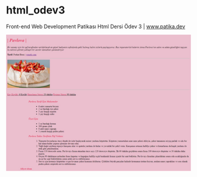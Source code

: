 # html_odev3
Front-end Web Development Patikası Html Dersi Ödev 3 | www.patika.dev 

![IMAGE](./html_odev3.jpeg)
